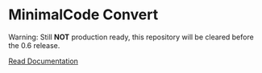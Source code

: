 # MinimalCode Convert

Warning: Still **NOT** production ready, this repository will be cleared before the 0.6 release.

[Read Documentation](https://github.com/minimalcode-org/minimalcode-parent/wiki/1.-Home)
